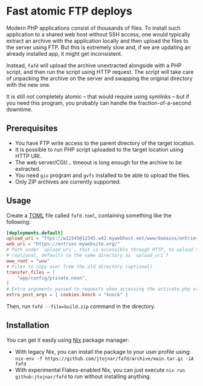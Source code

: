 # Fast atomic FTP deploys

Modern PHP applications consist of thousands of files. To install such application to a shared web host without SSH access, one would typically extract an archive with the application locally and then upload the files to the server using FTP. But this is extremely slow and, if we are updating an already installed app, it might get inconsistent.

Instead, `fafd` will upload the archive unextracted alongside with a PHP script, and then run the script using HTTP request. The script will take care of unpacking the archive on the server and swapping the original directory with the new one.

It is still not completely atomic – that would require using symlinks – but if you need this program, you probably can handle the fraction-of-a-second downtime.

## Prerequisites

- You have FTP write access to the parent directory of the target location.
- It is possible to run PHP script uploaded to the target location using HTTP URI.
- The web server/CGI/… timeout is long enough for the archive to be extracted.
- You need `gio` program and `gvfs` installed to be able to upload the files.
- Only ZIP archives are currently supported.

## Usage

Create a [TOML](https://toml.io/en/) file called `fafd.toml`, containing something like the following:

```toml
[deployments.default]
upload_uri = "ftps://w12345@12345.w42.mywebhost.net/www/domains/entries.mywebsite.org/"
web_uri = "https://entries.mywebsite.org/"
# Path under `upload_uri`, that is accessible through HTTP, to upload the script to.
# (optional, defaults to the same directory as `upload_uri`)
www_root = "www"
# Files to copy over from the old directory (optional)
transfer_files = [
    "app/config/private.neon",
]
# Extra arguments passed to requests when accessing the activate.php script (optional)
extra_post_args = { cookies.knock = "knock" }
```

Then, run `fafd --file=build.zip` command in the directory.

## Installation

You can get it easily using [Nix](https://nixos.org/) package manager:

- With legacy Nix, you can install the package to your user profile using: `nix-env -f https://github.com/jtojnar/fafd/archive/main.tar.gz -iA fafd`
- With experimental Flakes-enabled Nix, you can just execute `nix run github:jtojnar/fafd` to run without installing anything.
